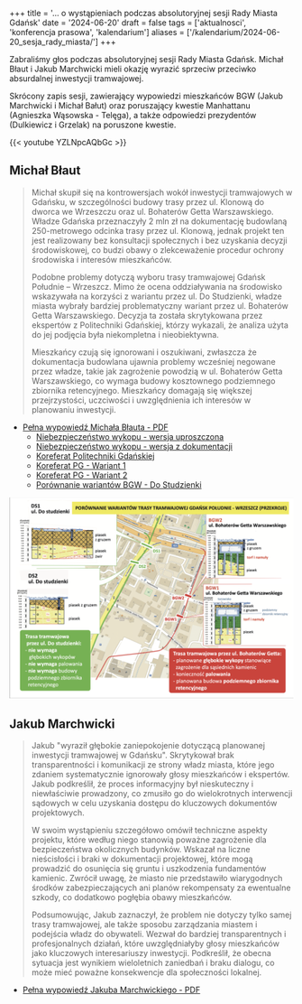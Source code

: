 +++
title = '... o wystąpieniach podczas absolutoryjnej sesji Rady Miasta Gdańsk'
date = '2024-06-20'
draft = false
tags = ['aktualnosci', 'konferencja prasowa', 'kalendarium']
aliases = ['/kalendarium/2024-06-20_sesja_rady_miasta/']
+++

Zabraliśmy głos podczas absolutoryjnej sesji Rady Miasta Gdańsk. Michał Błaut i Jakub Marchwicki mieli okazję wyrazić sprzeciw przeciwko absurdalnej inwestycji tramwajowej. 

<!--more-->

Skrócony zapis sesji, zawierający wypowiedzi mieszkańców BGW (Jakub Marchwicki i Michał Bałut) oraz poruszający kwestie Manhattanu (Agnieszka Wąsowska - Telęga), a także odpowiedzi prezydentów (Dulkiewicz i Grzelak) na poruszone kwestie. 

{{< youtube YZLNpcAQbGc >}}

## Michał Błaut

> Michał skupił się na kontrowersjach wokół inwestycji tramwajowych w Gdańsku, w szczególności budowy trasy przez ul. Klonową do dworca we Wrzeszczu oraz ul. Bohaterów Getta Warszawskiego. Władze Gdańska przeznaczyły 2 mln zł na dokumentację budowlaną 250-metrowego odcinka trasy przez ul. Klonową, jednak projekt ten jest realizowany bez konsultacji społecznych i bez uzyskania decyzji środowiskowej, co budzi obawy o zlekceważenie procedur ochrony środowiska i interesów mieszkańców.
> 
> Podobne problemy dotyczą wyboru trasy tramwajowej Gdańsk Południe – Wrzeszcz. Mimo że ocena oddziaływania na środowisko wskazywała na korzyści z wariantu przez ul. Do Studzienki, władze miasta wybrały bardziej problematyczny wariant przez ul. Bohaterów Getta Warszawskiego. Decyzja ta została skrytykowana przez ekspertów z Politechniki Gdańskiej, którzy wykazali, że analiza użyta do jej podjęcia była niekompletna i nieobiektywna.
> 
> Mieszkańcy czują się ignorowani i oszukiwani, zwłaszcza że dokumentacja budowlana ujawnia problemy wcześniej negowane przez władze, takie jak zagrożenie powodzią w ul. Bohaterów Getta Warszawskiego, co wymaga budowy kosztownego podziemnego zbiornika retencyjnego. Mieszkańcy domagają się większej przejrzystości, uczciwości i uwzględnienia ich interesów w planowaniu inwestycji.

* [Pełna wypowiedź Michała Błauta - PDF](rada_michal-blaut.pdf)
  * [Niebezpieczeństwo wykopu - wersja uproszczona](A3_dolina_bilboard.pdf)
  * [Niebezpieczeństwo wykopu - wersja z dokumentacji](A3_zasieg_wykopu.pdf)
  * [Koreferat Politechniki Gdańskiej](01_Korefert_Raport.pdf)
  * [Koreferat PG - Wariant 1](A3_jamroz01.pdf)
  * [Koreferat PG - Wariant 2](A4_jamroz02.pdf)
  * [Porównanie wariantów BGW - Do Studzienki](A4_porownanie.pdf)

![Porównanie wariantów](porownanie_wariantow.png)

## Jakub Marchwicki

> Jakub "wyraził głębokie zaniepokojenie dotyczącą planowanej inwestycji tramwajowej w Gdańsku". Skrytykował brak transparentności i komunikacji ze strony władz miasta, które jego zdaniem systematycznie ignorowały głosy mieszkańców i ekspertów. Jakub podkreślił, że proces informacyjny był nieskuteczny i niewłaściwie prowadzony, co zmusiło go do wielokrotnych interwencji sądowych w celu uzyskania dostępu do kluczowych dokumentów projektowych.
> 
> W swoim wystąpieniu szczegółowo omówił techniczne aspekty projektu, które według niego stanowią poważne zagrożenie dla bezpieczeństwa okolicznych budynków. Wskazał na liczne nieścisłości i braki w dokumentacji projektowej, które mogą prowadzić do osunięcia się gruntu i uszkodzenia fundamentów kamienic. Zwrócił uwagę, że miasto nie przedstawiło wiarygodnych środków zabezpieczających ani planów rekompensaty za ewentualne szkody, co dodatkowo pogłębia obawy mieszkańców.
> 
> Podsumowując, Jakub zaznaczył, że problem nie dotyczy tylko samej trasy tramwajowej, ale także sposobu zarządzania miastem i podejścia władz do obywateli. Wezwał do bardziej transparentnych i profesjonalnych działań, które uwzględniałyby głosy mieszkańców jako kluczowych interesariuszy inwestycji. Podkreślił, że obecna sytuacja jest wynikiem wieloletnich zaniedbań i braku dialogu, co może mieć poważne konsekwencje dla społeczności lokalnej.

* [Pełna wypowiedź Jakuba Marchwickiego - PDF](rada_jakub-marchwicki.pdf)
